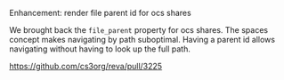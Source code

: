 Enhancement: render file parent id for ocs shares

We brought back the `file_parent` property for ocs shares. The spaces concept makes navigating by path suboptimal. Having a parent id allows navigating without having to look up the full path.

https://github.com/cs3org/reva/pull/3225
